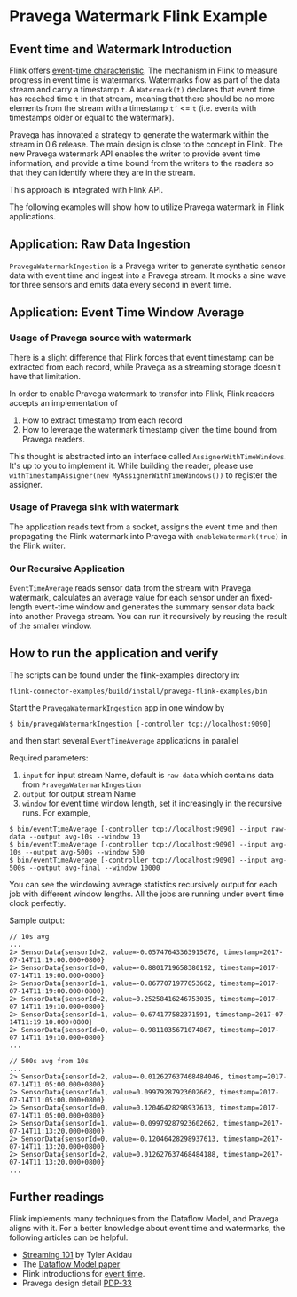 # Pravega Watermark Flink Example 

## Event time and Watermark Introduction
Flink offers [event-time characteristic](https://ci.apache.org/projects/flink/flink-docs-stable/dev/event_time.html).
The mechanism in Flink to measure progress in event time is watermarks.
Watermarks flow as part of the data stream and carry a timestamp `t`.
A `Watermark(t)` declares that event time has reached time `t` in that stream, meaning that there should be no more elements from the stream with a timestamp `t’` <= `t` 
(i.e. events with timestamps older or equal to the watermark).

Pravega has innovated a strategy to generate the watermark within the stream in 0.6 release.
The main design is close to the concept in Flink.
The new Pravega watermark API enables the writer to provide event time information, and provide a time bound from the writers to the readers so that they can identify where they are in the stream.

This approach is integrated with Flink API.

The following examples will show how to utilize Pravega watermark in Flink applications.

## Application: Raw Data Ingestion

`PravegaWatermarkIngestion` is a Pravega writer to generate synthetic sensor data with event time and ingest into a Pravega stream.
It mocks a sine wave for three sensors and emits data every second in event time.

## Application: Event Time Window Average

### Usage of Pravega source with watermark 
There is a slight difference that Flink forces that event timestamp can be extracted from each record, while Pravega as a streaming storage doesn't have that limitation.

In order to enable Pravega watermark to transfer into Flink, Flink readers accepts an implementation of
1. How to extract timestamp from each record
2. How to leverage the watermark timestamp given the time bound from Pravega readers.

This thought is abstracted into an interface called `AssignerWithTimeWindows`. It's up to you to implement it.
While building the reader, please use `withTimestampAssigner(new MyAssignerWithTimeWindows())` to register the assigner. 

### Usage of Pravega sink with watermark 
The application reads text from a socket, assigns the event time and then propagating the Flink watermark into Pravega with `enableWatermark(true)` in the Flink writer.

### Our Recursive Application
`EventTimeAverage` reads sensor data from the stream with Pravega watermark, calculates an average value for each sensor under an fixed-length event-time window and generates the summary sensor data back into another Pravega stream.
You can run it recursively by reusing the result of the smaller window.

## How to run the application and verify
The scripts can be found under the flink-examples directory in:
```
flink-connector-examples/build/install/pravega-flink-examples/bin
```

Start the `PravegaWatermarkIngestion` app in one window by
```
$ bin/pravegaWatermarkIngestion [-controller tcp://localhost:9090]
```

and then start several `EventTimeAverage` applications in parallel

Required parameters:
1. `input` for input stream Name, default is `raw-data` which contains data from `PravegaWatermarkIngestion`
2. `output` for output stream Name
3. `window` for event time window length, set it increasingly in the recursive runs.
For example,
```
$ bin/eventTimeAverage [-controller tcp://localhost:9090] --input raw-data --output avg-10s --window 10
$ bin/eventTimeAverage [-controller tcp://localhost:9090] --input avg-10s --output avg-500s --window 500
$ bin/eventTimeAverage [-controller tcp://localhost:9090] --input avg-500s --output avg-final --window 10000
```

You can see the windowing average statistics recursively output for each job with different window lengths.
All the jobs are running under event time clock perfectly.

Sample output:

```
// 10s avg
...
2> SensorData{sensorId=2, value=-0.05747643363915676, timestamp=2017-07-14T11:19:00.000+0800}
2> SensorData{sensorId=0, value=-0.8801719658380192, timestamp=2017-07-14T11:19:00.000+0800}
2> SensorData{sensorId=1, value=-0.8677071977053602, timestamp=2017-07-14T11:19:00.000+0800}
2> SensorData{sensorId=2, value=0.25258416246753035, timestamp=2017-07-14T11:19:10.000+0800}
2> SensorData{sensorId=1, value=-0.674177582371591, timestamp=2017-07-14T11:19:10.000+0800}
2> SensorData{sensorId=0, value=-0.9811035671074867, timestamp=2017-07-14T11:19:10.000+0800}
...
```

```
// 500s avg from 10s
...
2> SensorData{sensorId=2, value=-0.012627637468484046, timestamp=2017-07-14T11:05:00.000+0800}
2> SensorData{sensorId=1, value=0.09979287923602662, timestamp=2017-07-14T11:05:00.000+0800}
2> SensorData{sensorId=0, value=0.12046428298937613, timestamp=2017-07-14T11:05:00.000+0800}
2> SensorData{sensorId=1, value=-0.09979287923602662, timestamp=2017-07-14T11:13:20.000+0800}
2> SensorData{sensorId=0, value=-0.12046428298937613, timestamp=2017-07-14T11:13:20.000+0800}
2> SensorData{sensorId=2, value=0.012627637468484188, timestamp=2017-07-14T11:13:20.000+0800}
...
```

## Further readings
Flink implements many techniques from the Dataflow Model, and Pravega aligns with it.
For a better knowledge about event time and watermarks, the following articles can be helpful.

- [Streaming 101](https://www.oreilly.com/ideas/the-world-beyond-batch-streaming-101) by Tyler Akidau
- The [Dataflow Model paper](https://research.google.com/pubs/archive/43864.pdf)
- Flink introductions for [event time](https://ci.apache.org/projects/flink/flink-docs-stable/dev/event_time.html).
- Pravega design detail [PDP-33](https://github.com/pravega/pravega/wiki/PDP-33:-Watermarking)